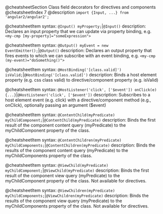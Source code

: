 @cheatsheetSection
Class field decorators for directives and components
@cheatsheetIndex 7
@description
`import {Input, ...} from 'angular2/angular2';`

@cheatsheetItem
syntax:
`@Input() myProperty;`|`@Input()`
description:
Declares an input property that we can update via property binding, e.g.
`<my-cmp [my-property]="someExpression">`


@cheatsheetItem
syntax:
`@Output() myEvent = new EventEmitter();`|`@Output()`
description:
Declares an output property that fires events to which we can subscribe with an event binding, e.g. `<my-cmp (my-event)="doSomething()">`


@cheatsheetItem
syntax:
`@HostBinding('[class.valid]') isValid;`|`@HostBinding('[class.valid]')`
description:
Binds a host element property (e.g. css class valid) to directive/component property (e.g. isValid)



@cheatsheetItem
syntax:
`@HostListener('click', ['$event']) onClick(e) {...}`|`@HostListener('click', ['$event'])`
description:
Subscribes to a host element event (e.g. click) with a directive/component method (e.g., onClick), optionally passing an argument ($event)


@cheatsheetItem
syntax:
`@ContentChild(myPredicate) myChildComponent;`|`@ContentChild(myPredicate)`
description:
Binds the first result of the component content query (myPredicate) to the myChildComponent property of the class.


@cheatsheetItem
syntax:
`@ContentChildren(myPredicate) myChildComponents;`|`@ContentChildren(myPredicate)`
description:
Binds the results of the component content query (myPredicate) to the myChildComponents property of the class.


@cheatsheetItem
syntax:
`@ViewChild(myPredicate) myChildComponent;`|`@ViewChild(myPredicate)`
description:
Binds the first result of the component view query (myPredicate) to the myChildComponent property of the class. Not available for directives.


@cheatsheetItem
syntax:
`@ViewChildren(myPredicate) myChildComponents;`|`@ViewChildren(myPredicate)`
description:
Binds the results of the component view query (myPredicate) to the myChildComponents property of the class. Not available for directives.